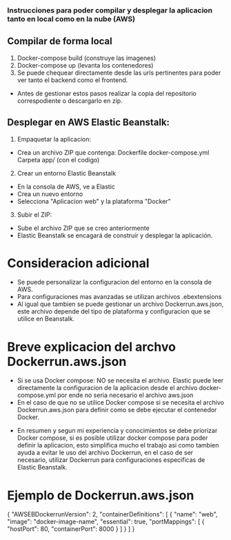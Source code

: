 ### Instrucciones para poder compilar y desplegar la aplicacion tanto en local como en la nube (AWS)


## Compilar de forma local 
1. Docker-compose build (construye las imagenes)
2. Docker-compose up (levanta los contenedores)
3. Se puede chequear directamente desde las urls pertinentes para poder ver tanto el backend como el frontend.
- Antes de gestionar estos pasos realizar la copia del repositorio correspodiente o descargarlo en zip.


## Desplegar en AWS Elastic Beanstalk:

1. Empaquetar la aplicacion:
- Crea un archivo ZIP que contenga:
Dockerfile
docker-compose.yml
Carpeta app/ (con el codigo)

2. Crear un entorno Elastic Beanstalk
- En la consola de AWS, ve a Elastic
- Crea un nuevo entorno
- Selecciona "Aplicacion web" y la plataforma "Docker"

3. Subir el ZIP: 
- Sube el archivo ZIP que se creo anteriormente
- Elastic Beanstalk se encagará de construir y desplegar la aplicación. 


# Consideracion adicional

- Se puede personalizar la configuracion del entorno en la consola de AWS.
- Para configuraciones mas avanzadas se utilizan archivos .ebextensions
- Al igual que tambien se puede gestionar un archivo Dockerrun.aws.json, este archivo depende del tipo de plataforma y configuracion que se utilice en Beanstalk.

# Breve explicacion del archvo Dockerrun.aws.json

- Si se usa Docker compose: NO se necesita el archivo. Elastic puede leer directamente la configuracion de la aplicacion desde el archivo docker-compose.yml por ende no seria necesario el archivo aws.json
- En el caso de que no se utilice Docker compose si se necesita el archivo Dockerrun.aws.json para definir como se debe ejecutar el contenedor Docker.

* En resumen y segun mi experiencia y conocimientos se debe priorizar Docker compose, si es posible utilizar docker compose para poder definir la aplicacion, esto simplifica mucho el trabajo asi como tambien ayuda a evitar le uso del archivo Dockerrun, en el caso de ser necesario, utilizar Dockerrun para configuraciones especificas de Elastic Beanstalk.


# Ejemplo de Dockerrun.aws.json 

{
    "AWSEBDockerrunVersion": 2,
    "containerDefinitions": [
        {
            "name": "web",
            "image": "docker-image-name",
            "essential": true,
            "portMappings": [
                {
                    "hostPort": 80,
                    "containerPort": 8000
                }
            ]
        }
    ]
}